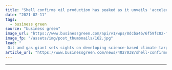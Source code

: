 ```yaml
---
title: "Shell confirms oil production has peaked as it unveils 'accelerated' green plan"
date: "2021-02-11"
tags: 
  - business green
source: "business green"
image_url: "https://www.businessgreen.com/api/v1/wps/8dcba46/6f59fc82-f9c5-45fd-b058-a98ae0f33751/6/Shell-fast-chargers-1-185x114.jpg"
image_fp: "/assets/img/post_thumbnails/162.jpg"
lead: "
 Oil and gas giant sets sights on developing science-based climate targets, as hydrogen, nature based solutions, carbon capture, utility business, and electric vehicle infrastructure all earmarked for increased investment ..."
article_url: "https://www.businessgreen.com/news/4027038/shell-confirms-oil-production-peaked-unveils-accelerated-green-plan"
---
```


---
